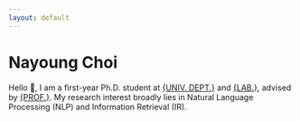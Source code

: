 ```yaml
---
layout: default
---
```


# Nayoung Choi

Hello 🤝, I am a first-year Ph.D. student at [{UNIV. DEPT.}](www.) and [{LAB.}](www.), advised by [{PROF.}](www.). My research interest broadly lies in Natural Language Processing (NLP) and Information Retrieval (IR).